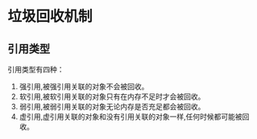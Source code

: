 # 垃圾回收机制
## 引用类型
引用类型有四种：
1. 强引用,被强引用关联的对象不会被回收。
2. 软引用,被软引用关联的对象只有在内存不足时才会被回收。
3. 弱引用,被弱引用关联的对象无论内存是否充足都会被回收。
4. 虚引用,虚引用关联的对象和没有引用关联的对象一样,任何时候都可能被回收。  


